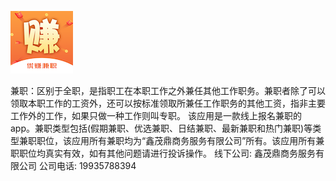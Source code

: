 ![master](https://raw.githubusercontent.com/tong09nian/youzhuanJZ/master/ZoshpIcon.png)


兼职：区别于全职，是指职工在本职工作之外兼任其他工作职务。兼职者除了可以领取本职工作的工资外，还可以按标准领取所兼任工作职务的其他工资，指非主要工作外的工作，如果只做一种工作则叫专职。
该应用是一款线上报名兼职的app。兼职类型包括(假期兼职、优选兼职、日结兼职、最新兼职和热门兼职)等类型兼职职位，该应用所有兼职均为“鑫茂鼎商务服务有限公司”所有。该应用所有兼职职位均真实有效，如有其他问题请进行投诉操作。
线下公司: 鑫茂鼎商务服务有限公司
公司电话: 19935788394

